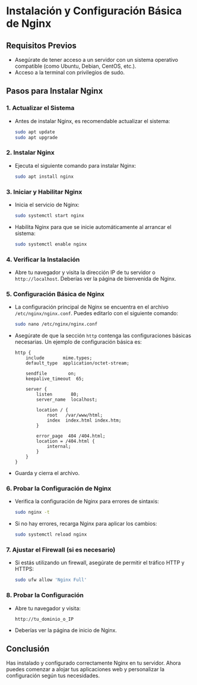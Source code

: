 # Instalación y Configuración Básica de Nginx

## Requisitos Previos

- Asegúrate de tener acceso a un servidor con un sistema operativo compatible (como Ubuntu, Debian, CentOS, etc.).
- Acceso a la terminal con privilegios de sudo.

## Pasos para Instalar Nginx

### 1. Actualizar el Sistema

- Antes de instalar Nginx, es recomendable actualizar el sistema:

    ```bash
    sudo apt update
    sudo apt upgrade
    ```

### 2. Instalar Nginx

- Ejecuta el siguiente comando para instalar Nginx:

    ```bash
    sudo apt install nginx
    ```

### 3. Iniciar y Habilitar Nginx

- Inicia el servicio de Nginx:

    ```bash
    sudo systemctl start nginx
    ```

- Habilita Nginx para que se inicie automáticamente al arrancar el sistema:

    ```bash
    sudo systemctl enable nginx
    ```

### 4. Verificar la Instalación

- Abre tu navegador y visita la dirección IP de tu servidor o `http://localhost`. Deberías ver la página de bienvenida de Nginx.

### 5. Configuración Básica de Nginx

- La configuración principal de Nginx se encuentra en el archivo `/etc/nginx/nginx.conf`. Puedes editarlo con el siguiente comando:

    ```bash
    sudo nano /etc/nginx/nginx.conf
    ```

- Asegúrate de que la sección `http` contenga las configuraciones básicas necesarias. Un ejemplo de configuración básica es:

    ```nginx
    http {
        include       mime.types;
        default_type  application/octet-stream;

        sendfile        on;
        keepalive_timeout  65;

        server {
            listen       80;
            server_name  localhost;

            location / {
                root   /var/www/html;
                index  index.html index.htm;
            }

            error_page  404 /404.html;
            location = /404.html {
                internal;
            }
        }
    }
    ```

- Guarda y cierra el archivo.

### 6. Probar la Configuración de Nginx

- Verifica la configuración de Nginx para errores de sintaxis:

    ```bash
    sudo nginx -t
    ```

- Si no hay errores, recarga Nginx para aplicar los cambios:

    ```bash
    sudo systemctl reload nginx
    ```

### 7. Ajustar el Firewall (si es necesario)

- Si estás utilizando un firewall, asegúrate de permitir el tráfico HTTP y HTTPS:

    ```bash
    sudo ufw allow 'Nginx Full'
    ```

### 8. Probar la Configuración

- Abre tu navegador y visita:

    ```plaintext
    http://tu_dominio_o_IP
    ```

- Deberías ver la página de inicio de Nginx.

## Conclusión

Has instalado y configurado correctamente Nginx en tu servidor. Ahora puedes comenzar a alojar tus aplicaciones web y personalizar la configuración según tus necesidades.